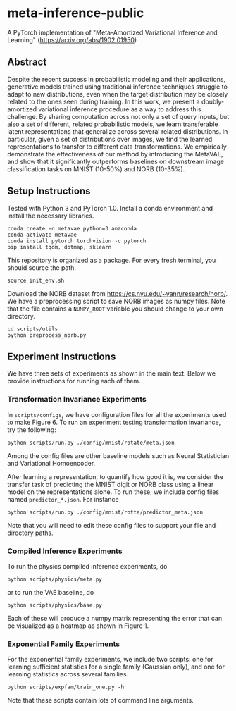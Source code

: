# meta-inference-public
A PyTorch implementation of "Meta-Amortized Variational Inference and Learning" (https://arxiv.org/abs/1902.01950)

## Abstract
Despite the recent success in probabilistic modeling and their applications, generative models trained using traditional inference techniques struggle to adapt to new distributions, even when the target distribution may be closely related to the ones seen during training. In this work, we present a doubly-amortized variational inference procedure as a way to address this challenge. By sharing computation across not only a set of query inputs, but also a set of different, related probabilistic models, we learn transferable latent representations that generalize across several related distributions. In particular, given a set of distributions over images, we find the learned representations to transfer to different data transformations. We empirically demonstrate the effectiveness of our method by introducing the MetaVAE, and show that it significantly outperforms baselines on downstream image classification tasks on MNIST (10-50%) and NORB (10-35%).

## Setup Instructions
Tested with Python 3 and PyTorch 1.0. Install a conda environment and install the necessary libraries.
```
conda create -n metavae python=3 anaconda
conda activate metavae
conda install pytorch torchvision -c pytorch
pip install tqdm, dotmap, sklearn
```
This repository is organized as a package. For every fresh terminal, you should source the path.
```
source init_env.sh
```
Download the NORB dataset from https://cs.nyu.edu/~yann/research/norb/. We have a preprocessing script to save NORB images as numpy files. Note that the file contains a `NUMPY_ROOT` variable you should change to your own directory.
```
cd scripts/utils
python preprocess_norb.py
```

## Experiment Instructions

We have three sets of experiments as shown in the main text. Below we provide instructions for running each of them.

### Transformation Invariance Experiments

In `scripts/configs`, we have configuration files for all the experiments used to make Figure 6. To run an experiment testing transformation invariance, try the following:
```
python scripts/run.py ./config/mnist/rotate/meta.json
```

Among the config files are other baseline models such as Neural Statistician and Variational Homoencoder. 

After learning a representation, to quantify how good it is, we consider the transfer task of predicting the MNIST digit or NORB class using a linear model on the representations alone. To run these, we include config files named `predictor_*.json`. For instance
```
python scripts/run.py ./config/mnist/rotte/predictor_meta.json
```

Note that you will need to edit these config files to support your file and directory paths.

### Compiled Inference Experiments

To run the physics compiled inference experiments, do
```
python scripts/physics/meta.py 
```
or to run the VAE baseline, do
```
python scripts/physics/base.py 
```
Each of these will produce a numpy matrix representing the error that can be visualized as a heatmap as shown in Figure 1.


### Exponential Family Experiments
For the exponential family experiments, we include two scripts: one for learning sufficient statistics for a single family (Gaussian only), and one for learning statistics across several families. 
```
python scripts/expfam/train_one.py -h
```
Note that these scripts contain lots of command line arguments. 